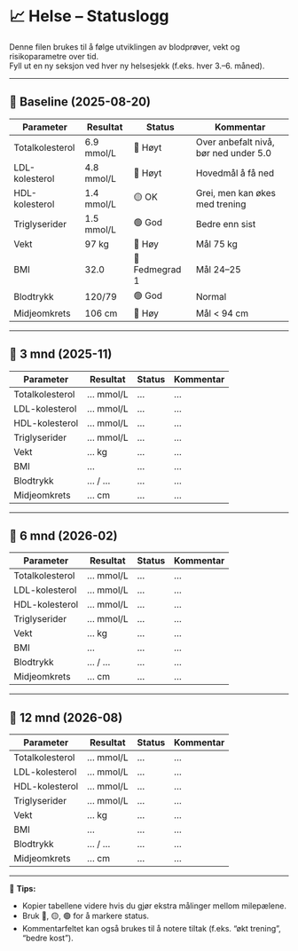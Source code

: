 # 📈 Helse – Statuslogg

Denne filen brukes til å følge utviklingen av blodprøver, vekt og risikoparametre over tid.  
Fyll ut en ny seksjon ved hver ny helsesjekk (f.eks. hver 3.–6. måned).

---

## 📅 Baseline (2025-08-20)

| Parameter         | Resultat | Status | Kommentar |
|-------------------|----------|--------|------------|
| Totalkolesterol   | 6.9 mmol/L | 🔴 Høyt | Over anbefalt nivå, bør ned under 5.0 |
| LDL-kolesterol    | 4.8 mmol/L | 🔴 Høyt | Hovedmål å få ned |
| HDL-kolesterol    | 1.4 mmol/L | 🟡 OK | Grei, men kan økes med trening |
| Triglyserider     | 1.5 mmol/L | 🟢 God | Bedre enn sist |
| Vekt              | 97 kg | 🔴 Høy | Mål 75 kg |
| BMI               | 32.0 | 🔴 Fedmegrad 1 | Mål 24–25 |
| Blodtrykk         | 120/79 | 🟢 God | Normal |
| Midjeomkrets      | 106 cm | 🔴 Høy | Mål < 94 cm |

---

## 📅 3 mnd (2025-11)

| Parameter         | Resultat | Status | Kommentar |
|-------------------|----------|--------|------------|
| Totalkolesterol   | … mmol/L | … | … |
| LDL-kolesterol    | … mmol/L | … | … |
| HDL-kolesterol    | … mmol/L | … | … |
| Triglyserider     | … mmol/L | … | … |
| Vekt              | … kg | … | … |
| BMI               | … | … | … |
| Blodtrykk         | … / … | … | … |
| Midjeomkrets      | … cm | … | … |

---

## 📅 6 mnd (2026-02)

| Parameter         | Resultat | Status | Kommentar |
|-------------------|----------|--------|------------|
| Totalkolesterol   | … mmol/L | … | … |
| LDL-kolesterol    | … mmol/L | … | … |
| HDL-kolesterol    | … mmol/L | … | … |
| Triglyserider     | … mmol/L | … | … |
| Vekt              | … kg | … | … |
| BMI               | … | … | … |
| Blodtrykk         | … / … | … | … |
| Midjeomkrets      | … cm | … | … |

---

## 📅 12 mnd (2026-08)

| Parameter         | Resultat | Status | Kommentar |
|-------------------|----------|--------|------------|
| Totalkolesterol   | … mmol/L | … | … |
| LDL-kolesterol    | … mmol/L | … | … |
| HDL-kolesterol    | … mmol/L | … | … |
| Triglyserider     | … mmol/L | … | … |
| Vekt              | … kg | … | … |
| BMI               | … | … | … |
| Blodtrykk         | … / … | … | … |
| Midjeomkrets      | … cm | … | … |

---

🔑 **Tips:**  
- Kopier tabellene videre hvis du gjør ekstra målinger mellom milepælene.  
- Bruk 🔴, 🟡, 🟢 for å markere status.  
- Kommentarfeltet kan også brukes til å notere tiltak (f.eks. “økt trening”, “bedre kost”).  

